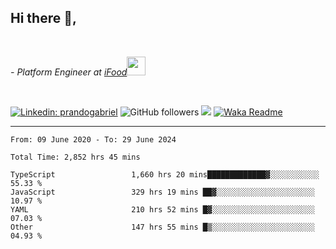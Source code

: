 <h2>Hi there  👋,</h2> </br>

<p><em>- Platform Engineer at <a href="https://www.ifood.com.br/">iFood</a><img src="https://media.giphy.com/media/WUlplcMpOCEmTGBtBW/giphy.gif" width="30"> 
</em></p></br>


[![Linkedin: prandogabriel](https://img.shields.io/badge/-prandogabriel-blue?style=flat-square&logo=Linkedin&logoColor=white&link=https://www.linkedin.com/in/prandogabriel/)](https://www.linkedin.com/in/prandogabriel)
![GitHub followers](https://img.shields.io/github/followers/prandogabriel?label=Follow&style=social)
![](https://visitor-badge.glitch.me/badge?page_id=prandogabriel.prandogabriel)
[![Waka Readme](https://github.com/prandogabriel/prandogabriel/actions/workflows/update-stats.yml.yml/badge.svg)](https://github.com/prandogabriel/prandogabriel/actions/workflows/update-stats.yml.yml)

---

<!--START_SECTION:waka-->

```golang
From: 09 June 2020 - To: 29 June 2024

Total Time: 2,852 hrs 45 mins

TypeScript                 1,660 hrs 20 mins█████████████▓░░░░░░░░░░░   55.33 %
JavaScript                 329 hrs 19 mins ██▓░░░░░░░░░░░░░░░░░░░░░░   10.97 %
YAML                       210 hrs 52 mins █▓░░░░░░░░░░░░░░░░░░░░░░░   07.03 %
Other                      147 hrs 55 mins █▒░░░░░░░░░░░░░░░░░░░░░░░   04.93 %
```

<!--END_SECTION:waka-->
